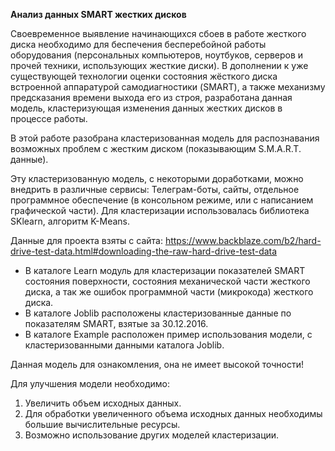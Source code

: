 **Анализ данных SMART жестких дисков**

Своевременное выявление начинающихся сбоев в работе жесткого диска необходимо для беспечения бесперебойной работы оборудования (персональных компьютеров, ноутбуков, серверов и прочей техники, использующих жесткие диски). В дополнении к уже существующей технологии оценки состояния жёсткого диска встроенной аппаратурой самодиагностики (SMART), а также механизму предсказания времени выхода его из строя, разработана данная модель, кластеризующая изменения данных жестких дисков в процессе работы.

В этой работе разобрана кластеризованная модель для распознавания возможных проблем с жестким диском (показывающим S.M.A.R.T. данные).

Эту кластеризованную модель, с некоторыми доработками, можно внедрить в различные сервисы: Телеграм-боты, сайты, отдельное программное обеспечение (в консольном режиме, или с написанием графической части).
Для кластеризации использовалась библиотека SKlearn, алгоритм K-Means.


Данные для проекта взяты с сайта:
https://www.backblaze.com/b2/hard-drive-test-data.html#downloading-the-raw-hard-drive-test-data

* В каталоге Learn модуль для кластеризации показателей SMART состояния поверхности, состояния механической части жесткого диска, а так же ошибок программной части (микрокода) жесткого диска.
* В каталоге Joblib расположены кластеризованные данные по показателям SMART, взятые за 30.12.2016.
* В каталоге Example расположен пример использования модели, с кластеризованными данными каталога Joblib.

Данная модель для ознакомления, она не имеет высокой точности!

Для улучшения модели необходимо:
1. Увеличить объем исходных данных.
2. Для обработки увеличенного объема исходных данных необходимы большие вычислительные ресурсы.
3. Возможно использование других моделей кластеризации.
